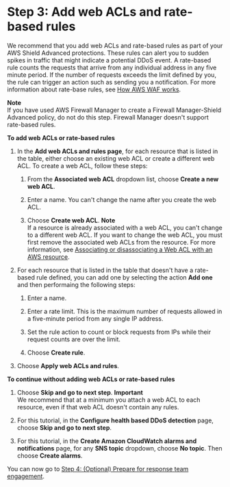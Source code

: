 # Step 3: Add web ACLs and rate\-based rules<a name="ddos-get-started-rate-based-rules"></a>

We recommend that you add web ACLs and rate\-based rules as part of your AWS Shield Advanced protections\. These rules can alert you to sudden spikes in traffic that might indicate a potential DDoS event\. A rate\-based rule counts the requests that arrive from any individual address in any five minute period\. If the number of requests exceeds the limit defined by you, the rule can trigger an action such as sending you a notification\. For more information about rate\-base rules, see [How AWS WAF works](how-aws-waf-works.md)\. 

**Note**  
If you have used AWS Firewall Manager to create a Firewall Manager\-Shield Advanced policy, do not do this step\. Firewall Manager doesn't support rate\-based rules\.<a name="ddos-get-started-rate-based-rules-procedure"></a>

**To add web ACLs or rate\-based rules**

1. In the **Add web ACLs and rules page**, for each resource that is listed in the table, either choose an existing web ACL or create a different web ACL\. To create a web ACL, follow these steps:

   1. From the **Associated web ACL** dropdown list, choose **Create a new web ACL**\.

   1. Enter a name\. You can't change the name after you create the web ACL\.

   1. Choose **Create web ACL**\.
**Note**  
If a resource is already associated with a web ACL, you can't change to a different web ACL\. If you want to change the web ACL, you must first remove the associated web ACLs from the resource\. For more information, see [Associating or disassociating a Web ACL with an AWS resource](web-acl-associating-aws-resource.md)\.

1. For each resource that is listed in the table that doesn't have a rate\-based rule defined, you can add one by selecting the action **Add one** and then performaing the following steps:

   1. Enter a name\.

   1. Enter a rate limit\. This is the maximum number of requests allowed in a five\-minute period from any single IP address\. 

   1. Set the rule action to count or block requests from IPs while their request counts are over the limit\.

   1. Choose **Create rule**\.

1. Choose **Apply web ACLs and rules**\.

**To continue without adding web ACLs or rate\-based rules**

1. Choose **Skip and go to next step**\.
**Important**  
We recommend that at a minimum you attach a web ACL to each resource, even if that web ACL doesn't contain any rules\.

1. For this tutorial, in the **Configure health based DDoS detection** page, choose **Skip and go to next step**\.

1. For this tutorial, in the **Create Amazon CloudWatch alarms and notifications** page, for any **SNS topic** dropdown, choose **No topic**\. Then choose **Create alarms**\.

You can now go to [Step 4: \(Optional\) Prepare for response team engagement](authorize-DRT.md)\.